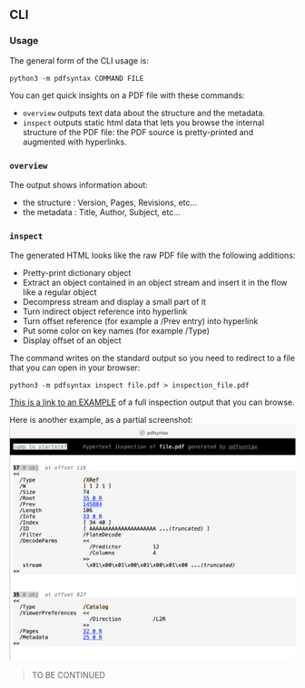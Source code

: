 ## CLI

### Usage
The general form of the CLI usage is:

    python3 -m pdfsyntax COMMAND FILE

You can get quick insights on a PDF file with these commands:
- `overview` outputs text data about the structure and the metadata. 
- `inspect` outputs static html data that lets you browse the internal structure of the PDF file: the PDF source is pretty-printed and augmented with hyperlinks.

### `overview`
The output shows information about:
- the structure : Version, Pages, Revisions, etc...
- the metadata : Title, Author, Subject, etc...

### `inspect`
The generated HTML looks like the raw PDF file with the following additions:
* Pretty-print dictionary object
* Extract an object contained in an object stream and insert it in the flow like a regular object
* Decompress stream and display a small part of it
* Turn indirect object reference into hyperlink
* Turn offset reference (for example a /Prev entry) into hyperlink
* Put some color on key names (for example /Type)
* Display offset of an object

The command writes on the standard output so you need to redirect to a file that you can open in your browser:

    python3 -m pdfsyntax inspect file.pdf > inspection_file.pdf


[This is a link to an EXAMPLE](https://pdfsyntax.dev/simple_text_string.html) of a full inspection output that you can browse.

Here is another example, as a partial screenshot:
![PDFSyntax screenshot](https://raw.githubusercontent.com/desgeeko/pdfsyntax/main/docs/screenshot.png)


> TO BE CONTINUED
